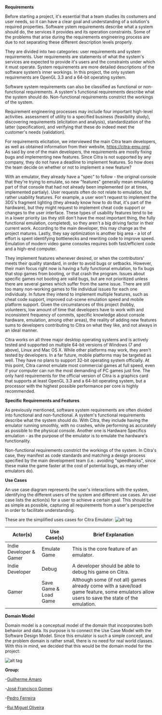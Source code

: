 
**Requirements**

Before starting a project, it's essential that a team studies its costumers and user needs, so it can have a clear goal and understanding of a solution's required properties.
Software ystem requirements describe what a system should do, the services it provides and its operation constraints. Some of the problems that arise during the requirements engineering process are due to not separating these different description levels properly.

They are divided into two categories: user requirements and system requirements.
User requirements are statements of what the system's services are expected to provide it's users and the constraints under which it must operate.
System requirements are more detailed descriptions of the software system’s inner workings. In this project, the only system requirements are OpenGL 3.3 and a 64-bit operating system.

Software system requirements can also be classified as functional or non-functional requirements.
A system's functional requirements describe what the system should do.
Non-functional requirements constrict the workings of the system.

Requirement engineering processes may include four important high-level activities. assessment of utility to a specified business (feasibility study), discovering requirements (elicitation and analysis), standardization of the latter (specification), and verifying that these do indeed meet the customer's needs (validation).

For requirements elicitation, we interviewed the main Citra team developers, as well as obtained information from their website, https://citra-emu.org/. 
As said by one of the main developers, the requirements are mostly fixing bugs and implementing new features.
Since Citra is not supported by any company, they do not have a deadline to implement features. So how does the team decide on whether or not to implement a new feature? 

With an emulator, they already have a "spec" to follow - the original console that they're trying to emulate, so new "features" generally mean emulating part of that console that had not already been implemented (or at times, implemented partialy). User requests often do not relate to emulation, but rather usability features. For example, a user won't request to implement the 3DS's fragment lighting (they already know how to do that, it's part of the hardware), but they might request to implement cheat code support or changes to the user interface. These types of usability features tend to be in a lower priority (as they still don't have the most important thing, the fully functional emulation, completed), so they aren't a big driving factor in their current work. According to the main developer, this may change as the project matures. 
Lastly, they say optimization is another big area - a lot of effort is spent identifying bottlenecks and rewriting code to improve speed. Emulation of modern video game consoles requires both fast/efficient code and a high-end computer.

They implement features whenever desired, or when the contributors' meets their quality standard, in order to avoid bugs or setbacks. However, their main focus right now is having a fully functional emulation, to fix bugs that stop games from booting, or that crash the program. Issues about specific games not booting are valid bugs, but are not prioritized unless there are several games which suffer from the same issue. There are still too many non-working games to file individual issues for each one individualy.
In future they intend to implement multiple features, such as cheat code support, improved cut-scene emulation speed and mobile platform support.
Given the circumstances of this project (hobby, volunteers, low amount of time that developers have to work with and inconsistent frequency of commits, specific knowledge about console hardware, emulation, among other areas), the reality of adding new features sums to developers contributing to Citra on what they like, and not always in an ideal manner.

Citra works on all three major desktop operating systems and is actively tested and supported on multiple 64-bit versions of Windows (7 and above), Linux and Mac OS X. While other platforms may work, they aren't tested by developers. In a far future, mobile platforms may be targeted as well. They have no plans to support 32-bit operating system officially.
At this point, Citra cannot emulate most commercial games at full speed, even if your computer can run the most demanding of PC games just fine.
The only hard requirements for the official version of Citra is a graphics card that supports at least OpenGL 3.3 and a 64-bit operating system, but a processor with the highest possible performance per core is highly recommended.




**Specific Requirements and Features** 

As previously mentioned, software system requirements are often divided into functional and non-functional.
A system's functional requirements describe what the system should do. With Citra, they include having the emulator running smoothly, with no crashes, while performing as accurately as possible to the physical console. Another one is Hardware Specifics emulation - as the purpose of the emulator is to emulate the hardware's functionality.

Non-functional requirements constrict the workings of the system. In Citra's case, they manifest as code standards and matching a design process specified by the main development team (i.e.: avoiding "speedhacks", since these make the game faster at the cost of potential bugs, as many other emulators do).




**Use Cases**

An use case diagram represents the user's interactions with the system, identifying the different users of the system and different use cases. An use case lists the action(s) for a user to achieve a certain goal. This should be as simple as possible, capturing all requirements from a user's perspective in order to facilitate understanding.

These are the simplified uses cases for Citra Emulator:
![alt tag](http://i.imgur.com/deDgtE4.png)

| Actor(s) | Use Case(s) | Brief Explanation |
| --- | --- | --- | 
| Indie Developer & Gamer | Emulate Game | This is the core feature of an emulator. |
| Indie Developer | Debug | A developer should be able to debug his game on Citra. |
| Gamer | Save Game & Load Game | Although some (if not all) games already come with a save/load game feature, some emulators allow users to save the state of the emulation. |




**Domain Model**

Domain model is a conceptual model of the domain that incorporates both behavior and data. Its purpose is to connect the Use Case Model with the Software Design Model. Since this emulator is such a simple concept, and the problem domain is rather small, there is no need for real world classes. With this in mind, we decided that this would be the domain model for the project:

![alt tag](http://icecream.me/uploads/d3285a245af38b0a7e8def42c7fe5cb0.png)




**Group:**

 -[Guilherme Amaro](https://github.com/PORShoterxx)

 -[José Francisco Gomes](https://github.com/teresa-Guilherme/)

 -[Pedro Ferreira](https://github.com/pedrof81)

-[Rui Miguel Oliveira](https://github.com/ruimoliveira)
